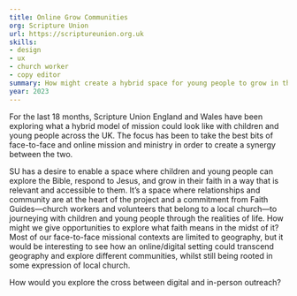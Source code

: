 ```yaml
---
title: Online Grow Communities
org: Scripture Union
url: https://scriptureunion.org.uk
skills:
- design
- ux
- church worker
- copy editor
summary: How might create a hybrid space for young people to grow in their faith?
year: 2023
---
```


For the last 18 months, Scripture Union England and Wales have been exploring what a hybrid model of mission could look like with children and young people across the UK. The focus has been to take the best bits of face-to-face and online mission and ministry in order to create a synergy between the two.

SU has a desire to enable a space where children and young people can explore the Bible, respond to Jesus, and grow in their faith in a way that is relevant and accessible to them. It’s a space where relationships and community are at the heart of the project and a commitment from Faith Guides—church workers and volunteers that belong to a local church—to journeying with children and young people through the realities of life. How might we give opportunities to explore what faith means in the midst of it? Most of our face-to-face missional contexts are limited to geography, but it would be interesting to see how an online/digital setting could transcend geography and explore different communities, whilst still being rooted in some expression of local church.

How would you explore the cross between digital and in-person outreach?

